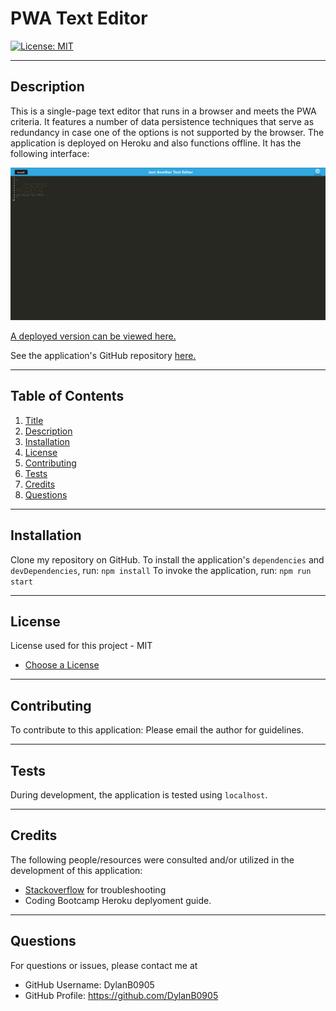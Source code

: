 # PWA Text Editor

[![License: MIT](https://img.shields.io/badge/License-MIT-yellow.svg)](https://opensource.org/licenses/MIT)

  ---
  ## Description
This is a single-page text editor that runs in a browser and meets the PWA criteria. It features a number of data persistence techniques that serve as redundancy in case one of the options is not supported by the browser. The application is deployed on Heroku and also functions offline. It has the following interface:


![Webpage Screenshot](./assets/images/jate.png?raw=true "Webpage Screenshot")



[A deployed version can be viewed here.](https://burnsjatetext.herokuapp.com/)

See the application's GitHub repository [here.](https://github.com/DylanB0905/pwa-text-editor)

  ---
  ## Table of Contents
  1. [Title](#title)
  2. [Description](#description)
  3. [Installation](#installation)
  4. [License](#license)
  5. [Contributing](#contributing)
  6. [Tests](#tests)
  7. [Credits](#credits)
  8. [Questions](#questions)
  
  ---
  ## Installation
  Clone my repository on GitHub.
  To install the application's `dependencies` and `devDependencies`, run:
  ``` npm install ```
   To invoke the application, run:
  ``` npm run start ```
  
  ---
  ## License
  License used for this project - MIT 
  - [Choose a License](https://choosealicense.com/)

  ---
  ## Contributing
  To contribute to this application: 
  Please email the author for guidelines.

  ---
  ## Tests
  During development, the application is tested using `localhost`.

  ---
  ## Credits
  The following people/resources were consulted and/or utilized in the development of this application:
  * [Stackoverflow](https://stackoverflow.com) for troubleshooting
  * Coding Bootcamp Heroku deplyoment guide.

  ---
  ## Questions
  For questions or issues, please contact me at 
  - GitHub Username: DylanB0905
  - GitHub Profile: https://github.com/DylanB0905
